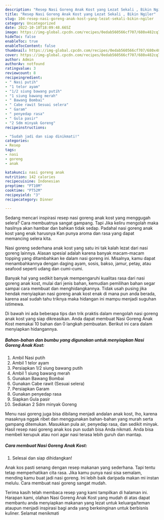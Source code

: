```yaml
---
description: "Resep Nasi Goreng Anak Kost yang Lezat Sekali , Bikin Ngiler"
title: "Resep Nasi Goreng Anak Kost yang Lezat Sekali , Bikin Ngiler"
slug: 104-resep-nasi-goreng-anak-kost-yang-lezat-sekali-bikin-ngiler
category: Uncategorized
date: 2022-10-10T18:09:48.665Z
image: https://img-global.cpcdn.com/recipes/0edab560566cf707/680x482cq70/nasi-goreng-anak-kost-foto-resep-utama.jpg
hideToc: false
enableToc: true
enableTocContent: false
thumbnail: https://img-global.cpcdn.com/recipes/0edab560566cf707/680x482cq70/nasi-goreng-anak-kost-foto-resep-utama.jpg
cover: https://img-global.cpcdn.com/recipes/0edab560566cf707/680x482cq70/nasi-goreng-anak-kost-foto-resep-utama.jpg
author: Admin
authorAv: notfound
ratingvalue: 3
reviewcount: 8
recipeingredient:
- " Nasi putih"
- "1 telor ayam"
- "1/2 siung bawang putih"
- "1 siung bawang merah"
- " Bawang Bombai"
- " Cabe rawit Sesuai selera"
- " Garam"
- " penyedap rasa"
- " Gula pasir"
- "2 Sdm minyak Goreng"
recipeinstructions:

- "Sudah jadi dan siap dinikmati!"
categories:
- Resep
tags:
- nasi
- goreng
- anak

katakunci: nasi goreng anak 
nutrition: 142 calories
recipecuisine: Indonesian
preptime: "PT10M"
cooktime: "PT52M"
recipeyield: "3"
recipecategory: Dinner

---
```



Sedang mencari inspirasi resep nasi goreng anak kost yang menggugah selera? Cara membuatnya sangat gampang. Tapi Jika keliru mengolah maka hasilnya akan hambar dan bahkan tidak sedap. Padahal nasi goreng anak kost yang enak harusnya Kan punya aroma dan rasa yang dapat memancing selera kita.


Nasi goreng sederhana anak kost yang satu ini tak kalah lezat dari nasi goreng lainnya. Alasan spesial adalah karena banyak macam-macam topping yang ditambahkan ke dalam nasi goreng ini. Misalnya, kamu dapat menambahkannya dengan daging ayam, sosis, bakso, jamur, petay, atau seafood seperti udang dan cumi-cumi.

Banyak hal yang sedikit banyak mempengaruhi kualitas rasa dari nasi goreng anak kost, mulai dari jenis bahan, kemudian pemilihan bahan segar sampai cara membuat dan menghidangkannya. Tidak usah pusing jika hendak menyiapkan nasi goreng anak kost enak di mana pun anda berada, karena asal sudah tahu triknya maka hidangan ini mampu menjadi suguhan istimewa.


Di bawah ini ada beberapa tips dan trik praktis dalam mengolah nasi goreng anak kost yang siap dikreasikan. Anda dapat membuat Nasi Goreng Anak Kost memakai 10 bahan dan 0 langkah pembuatan. Berikut ini cara dalam menyiapkan hidangannya.

<!--inarticleads1-->

##### Bahan-bahan dan bumbu yang digunakan untuk menyiapkan Nasi Goreng Anak Kost:

1. Ambil  Nasi putih
1. Ambil 1 telor ayam
1. Persiapkan 1/2 siung bawang putih
1. Ambil 1 siung bawang merah
1. Gunakan  Bawang Bombai
1. Gunakan  Cabe rawit (Sesuai selera)
1. Persiapkan  Garam
1. Gunakan  penyedap rasa
1. Siapkan  Gula pasir
1. Sediakan 2 Sdm minyak Goreng


Menu nasi goreng juga bisa dibilang menjadi andalan anak kost, lho, karena masaknya nggak ribet dan menggunakan bahan-bahan yang murah serta gampang ditemukan. Masukkan pula air, penyedap rasa, dan sedikit minyak. Hasil resep nasi goreng anak kos pun sudah bisa Anda nikmati. Anda bisa membeli kerupuk atau nori agar nasi terasa lebih guruh dan mantap. 

<!--inarticleads2-->

##### Cara membuat Nasi Goreng Anak Kost:


1. Selesai dan siap dihidangkan!

Anak kos pasti senang dengan resep makanan yang sederhana. Tapi tentu tetap memperhatikan cita rasa. Jika kamu punya nasi sisa semalam, mending kamu buat jadi nasi goreng. Ini lebih baik daripada makan mi instan melulu. Cara membuat nasi goreng sangat mudah. 

Terima kasih telah membaca resep yang kami tampilkan di halaman ini. Harapan kami, olahan Nasi Goreng Anak Kost yang mudah di atas dapat membantu anda menyiapkan makanan yang lezat untuk keluarga/teman ataupun menjadi inspirasi bagi anda yang berkeinginan untuk berbisnis kuliner. Selamat menikmati
